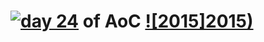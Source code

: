 # [![day 24](24)](https://adventofcode.com/2015/day/24) of AoC [![2015]2015)](https://adventofcode.com/2015)
